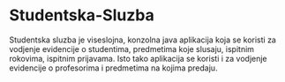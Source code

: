 # Studentska-Sluzba
Studentska sluzba je viseslojna, konzolna java aplikacija koja se koristi za vodjenje evidencije o studentima, predmetima koje slusaju, ispitnim rokovima, ispitnim prijavama. Isto tako aplikacija se koristi i za vodjenje evidencije o profesorima i predmetima na kojima predaju.
